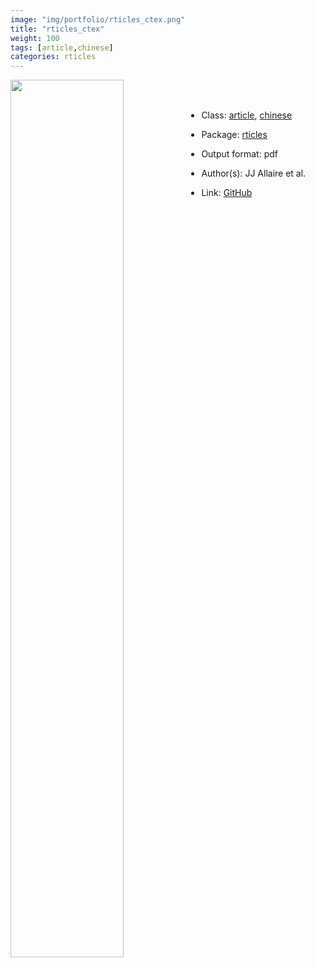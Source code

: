 ```yaml
---
image: "img/portfolio/rticles_ctex.png"
title: "rticles_ctex"
weight: 100
tags: [article,chinese]
categories: rticles
---
```




<!--more-->

<p><a href="../../img/portfolio/rticles_ctex.png"><img class = "jf-image-shadow" src="../../img/portfolio/rticles_ctex.png" width="60%"  align="left"></a></p>

<br><br>

- Class: [article](../../tags/article), [chinese](../../tags/chinese)
- Package: [rticles](rticles)
- Output format: pdf

- Author(s): JJ Allaire et al.
- Link: [GitHub](https://github.com/rstudio/rticles)


